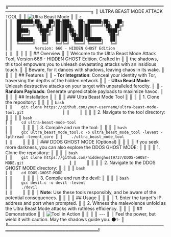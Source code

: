 ╔════════════════════════════════════════════════════════════════════════════╗
║                                ULTRA BEAST MODE ATTACK TOOL                               ║
║ ![Ultra Beast Mode](ultra_beast_mode.jpg)                                           ║
║ ```c                                                                                                    ║
║  ███████╗██╗   ██╗██╗███╗   ██╗ ██████╗██╗   ██╗                                                  ║
║  ██╔════╝╚██╗ ██╔╝██║████╗  ██║██╔════╝╚██╗ ██╔╝                                                  ║
║  █████╗   ╚████╔╝ ██║██╔██╗ ██║██║      ╚████╔╝                                                   ║
║  ██╔══╝    ╚██╔╝  ██║██║╚██╗██║██║       ╚██╔╝                                                    ║
║  ███████╗   ██║   ██║██║ ╚████║╚██████╗   ██║                                                     ║
║  ╚══════╝   ╚═╝   ╚═╝╚═╝  ╚═══╝ ╚═════╝   ╚═╝                                                     ║
║          Version: 666 - HIDDEN GHOST Edition                                                 ║
║ ```                                                                                                     ║
║                                                                                                               ║
║ ## Overview                                                                                    ║
║ Welcome to the Ultra Beast Mode Attack Tool, Version 666 - HIDDEN GHOST Edition. Crafted in   ║
║ the shadows, this tool empowers you to unleash devastating attacks with an insidious touch.  ║
║ Beware, for it dances with shadows, leaving chaos in its wake.                                       ║
║                                                                                                               ║
║ ## Features                                                                                    ║
║ - **Tor Integration**: Conceal your identity with Tor, traversing the depths of the hidden network.║
║ - **Ultra Beast Mode**: Unleash destructive attacks on your target with unparalleled ferocity.    ║
║ - **Random Payloads**: Generate unpredictable payloads to maximize havoc.                          ║
║                                                                                                               ║
║ ## Installation                                                                               ║
║                                                                                                               ║
║ ### Ultra Beast Mode Tool                                                                     ║
║                                                                                                               ║
║ 1. Clone the repository:                                                                      ║
║                                                                                                               ║
║    ```bash                                                                                         ║
║    git clone https://github.com/your-username/ultra-beast-mode-tool.git                 ║
║    ```                                                                                                 ║
║                                                                                                               ║
║ 2. Navigate to the tool directory:                                                            ║
║                                                                                                               ║
║    ```bash                                                                                         ║
║    cd ultra-beast-mode-tool                                                                ║
║    ```                                                                                                 ║
║                                                                                                               ║
║ 3. Compile and run the tool:                                                                  ║
║                                                                                                               ║
║    ```bash                                                                                         ║
║    gcc ultra_beast_mode_tool.c -o ultra_beast_mode_tool -levent -lpthread -levent_core ║
║    ./ultra_beast_mode_tool                                                                     ║
║    ```                                                                                                 ║
║                                                                                                               ║
║ ### DDOS GHOST MODE (Optional)                                                                ║
║                                                                                                               ║
║ If you seek more darkness, you can also explore the DDOS GHOST MODE:                             ║
║                                                                                                               ║
║ 1. Clone the repository:                                                                      ║
║                                                                                                               ║
║    ```bash                                                                                         ║
║    git clone https://github.com/hiddenghost9737/DDOS-GHOST-MODE.git                    ║
║    ```                                                                                                 ║
║                                                                                                               ║
║ 2. Navigate to the DDOS GHOST MODE directory:                                                ║
║                                                                                                               ║
║    ```bash                                                                                         ║
║    cd DDOS-GHOST-MODE                                                                      ║
║    ```                                                                                                 ║
║                                                                                                               ║
║ 3. Compile and run the devil:                                                                ║
║                                                                                                               ║
║    ```bash                                                                                         ║
║    gcc devil.c -o devil -levent                                                             ║
║    ./devil                                                                                           ║
║    ```                                                                                                 ║
║                                                                                                               ║
║ **Note**: Use these tools responsibly, and be aware of the potential consequences.               ║
║                                                                                                               ║
║ ## Usage                                                                                      ║
║                                                                                                               ║
║ 1. Enter the target's IP address and port when prompted.                                       ║
║ 2. Witness the malevolence unfold as the Ultra Beast Mode attacks with ruthless efficiency.    ║
║                                                                                                               ║
║ ## Demonstration                                                                              ║
║ ![Tool in Action](tool_in_action.gif)                                                         ║
║                                                                                                               ║
║ ---                                                                                                    ║
║ Feel the power, but wield it with caution. May the shadows guide you. 🌑✨                  ║
╚══════════════════════════════════════════════════════════════════════════════╝
